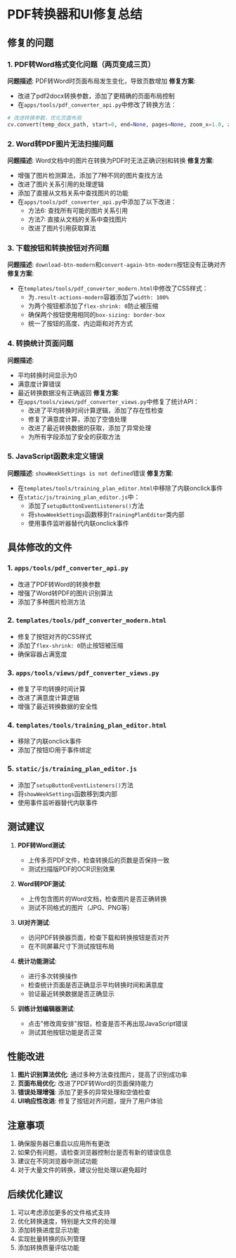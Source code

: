 # PDF转换器和UI修复总结

## 修复的问题

### 1. PDF转Word格式变化问题（两页变成三页）
**问题描述**: PDF转Word时页面布局发生变化，导致页数增加
**修复方案**: 
- 改进了pdf2docx转换参数，添加了更精确的页面布局控制
- 在`apps/tools/pdf_converter_api.py`中修改了转换方法：
```python
# 改进转换参数，优化页面布局
cv.convert(temp_docx_path, start=0, end=None, pages=None, zoom_x=1.0, zoom_y=1.0, crop=(0, 0, 0, 0))
```

### 2. Word转PDF图片无法扫描问题
**问题描述**: Word文档中的图片在转换为PDF时无法正确识别和转换
**修复方案**:
- 增强了图片检测算法，添加了7种不同的图片查找方法
- 改进了图片关系引用的处理逻辑
- 添加了直接从文档关系中查找图片的功能
- 在`apps/tools/pdf_converter_api.py`中添加了以下改进：
  - 方法6: 查找所有可能的图片关系引用
  - 方法7: 直接从文档的关系中查找图片
  - 改进了图片引用获取算法

### 3. 下载按钮和转换按钮对齐问题
**问题描述**: `download-btn-modern`和`convert-again-btn-modern`按钮没有正确对齐
**修复方案**:
- 在`templates/tools/pdf_converter_modern.html`中修改了CSS样式：
  - 为`.result-actions-modern`容器添加了`width: 100%`
  - 为两个按钮都添加了`flex-shrink: 0`防止被压缩
  - 确保两个按钮使用相同的`box-sizing: border-box`
  - 统一了按钮的高度、内边距和对齐方式

### 4. 转换统计页面问题
**问题描述**: 
- 平均转换时间显示为0
- 满意度计算错误
- 最近转换数据没有正确返回
**修复方案**:
- 在`apps/tools/views/pdf_converter_views.py`中修复了统计API：
  - 改进了平均转换时间计算逻辑，添加了存在性检查
  - 修复了满意度计算，添加了空值处理
  - 改进了最近转换数据的获取，添加了异常处理
  - 为所有字段添加了安全的获取方法

### 5. JavaScript函数未定义错误
**问题描述**: `showWeekSettings is not defined`错误
**修复方案**:
- 在`templates/tools/training_plan_editor.html`中移除了内联onclick事件
- 在`static/js/training_plan_editor.js`中：
  - 添加了`setupButtonEventListeners()`方法
  - 将`showWeekSettings`函数移到`TrainingPlanEditor`类内部
  - 使用事件监听器替代内联onclick事件

## 具体修改的文件

### 1. `apps/tools/pdf_converter_api.py`
- 改进了PDF转Word的转换参数
- 增强了Word转PDF的图片识别算法
- 添加了多种图片检测方法

### 2. `templates/tools/pdf_converter_modern.html`
- 修复了按钮对齐的CSS样式
- 添加了`flex-shrink: 0`防止按钮被压缩
- 确保容器占满宽度

### 3. `apps/tools/views/pdf_converter_views.py`
- 修复了平均转换时间计算
- 改进了满意度计算逻辑
- 增强了最近转换数据的安全性

### 4. `templates/tools/training_plan_editor.html`
- 移除了内联onclick事件
- 添加了按钮ID用于事件绑定

### 5. `static/js/training_plan_editor.js`
- 添加了`setupButtonEventListeners()`方法
- 将`showWeekSettings`函数移到类内部
- 使用事件监听器替代内联事件

## 测试建议

1. **PDF转Word测试**:
   - 上传多页PDF文件，检查转换后的页数是否保持一致
   - 测试扫描版PDF的OCR识别效果

2. **Word转PDF测试**:
   - 上传包含图片的Word文档，检查图片是否正确转换
   - 测试不同格式的图片（JPG、PNG等）

3. **UI对齐测试**:
   - 访问PDF转换器页面，检查下载和转换按钮是否对齐
   - 在不同屏幕尺寸下测试按钮布局

4. **统计功能测试**:
   - 进行多次转换操作
   - 检查统计页面是否正确显示平均转换时间和满意度
   - 验证最近转换数据是否正确显示

5. **训练计划编辑器测试**:
   - 点击"修改周安排"按钮，检查是否不再出现JavaScript错误
   - 测试其他按钮功能是否正常

## 性能改进

1. **图片识别算法优化**: 通过多种方法查找图片，提高了识别成功率
2. **页面布局优化**: 改进了PDF转Word的页面保持能力
3. **错误处理增强**: 添加了更多的异常处理和空值检查
4. **UI响应性改进**: 修复了按钮对齐问题，提升了用户体验

## 注意事项

1. 确保服务器已重启以应用所有更改
2. 如果仍有问题，请检查浏览器控制台是否有新的错误信息
3. 建议在不同浏览器中测试功能
4. 对于大量文件的转换，建议分批处理以避免超时

## 后续优化建议

1. 可以考虑添加更多的文件格式支持
2. 优化转换速度，特别是大文件的处理
3. 添加转换进度显示功能
4. 实现批量转换的队列管理
5. 添加转换质量评估功能
